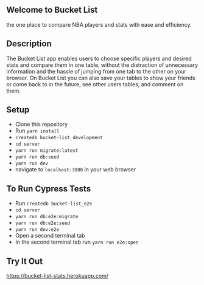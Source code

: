 ## Welcome to Bucket List 
the one place to compare NBA players and stats with ease and efficiency.

## Description 
The Bucket List app enables users to choose specific players and desired stats and compare them in one table, without the distraction of unnecessary information and the hassle of jumping from one tab to the other on your browser.
On Bucket List you can also save your tables to show your friends or come back to in the future, see other users tables, and comment on them.

## Setup 
- Clone this repository
- Run ```yarn install```
- ```createdb bucket-list_development```
- ```cd server```
- ```yarn run migrate:latest```
- ```yarn run db:seed```
- ```yarn run dev```
- navigate to ```localhost:3000``` in your web browser

## To Run Cypress Tests
- Run ```createdb bucket-list_e2e```
- ```cd server```
- ```yarn run db:e2e:migrate```
- ```yarn run db:e2e:seed```
- ```yarn run dev:e2e```
- Open a second terminal tab
- In the second terminal tab run ```yarn run e2e:open```

## Try It Out
https://bucket-list-stats.herokuapp.com/
